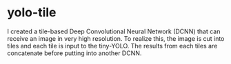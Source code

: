 # yolo-tile
I created a tile-based Deep Convolutional Neural Network (DCNN) that can receive an image in very high resolution. To realize this, the image is cut into tiles and each tile is input to the tiny-YOLO. The results from each tiles are concatenate before putting into another DCNN.
